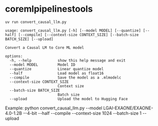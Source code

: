 # coremlpipelinestools

```
uv run convert_causal_llm.py
```

```
usage: convert_causal_llm.py [-h] [--model MODEL] [--quantize] [--half] [--compile] [--context-size CONTEXT_SIZE] [--batch-size BATCH_SIZE] [--upload]

Convert a Causal LM to Core ML model

options:
  -h, --help            show this help message and exit
  --model MODEL         Model ID
  --quantize            Linear quantize model
  --half                Load model as float16
  --compile             Save the model as a .mlmodelc
  --context-size CONTEXT_SIZE
                        Context size
  --batch-size BATCH_SIZE
                        Batch size
  --upload              Upload the model to Hugging Face
```

Example: python convert_causal_llm.py --model LGAI-EXAONE/EXAONE-4.0-1.2B --4-bit --half --compile --context-size 1024 --batch-size 1 --upload
